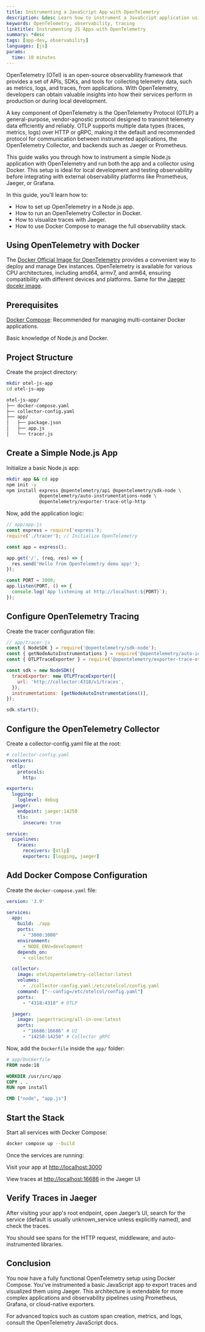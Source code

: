 ```yaml
---
title: Instrumenting a JavaScript App with OpenTelemetry
description: &desc Learn how to instrument a JavaScript application using OpenTelemetry in a Dockerized environment.
keywords: OpenTelemetry, observability, tracing
linktitle: Instrumenting JS Apps with OpenTelemetry
summary: *desc
tags: [app-dev, observability]
languages: [js]
params:
  time: 10 minutes
---
```


OpenTelemetry (OTel) is an open-source observability framework that provides a set of APIs, SDKs, and tools for collecting telemetry data, such as metrics, logs, and traces, from applications. With OpenTelemetry, developers can obtain valuable insights into how their services perform in production or during local development.

A key component of OpenTelemetry is the OpenTelemetry Protocol (OTLP) a general-purpose, vendor-agnostic protocol designed to transmit telemetry data efficiently and reliably. OTLP supports multiple data types (traces, metrics, logs) over HTTP or gRPC, making it the default and recommended protocol for communication between instrumented applications, the OpenTelemetry Collector, and backends such as Jaeger or Prometheus.

This guide walks you through how to instrument a simple Node.js application with OpenTelemetry and run both the app and a collector using Docker. This setup is ideal for local development and testing observability before integrating with external observability platforms like Prometheus, Jaeger, or Grafana.

In this guide, you'll learn how to:

- How to set up OpenTelemetry in a Node.js app.
- How to run an OpenTelemetry Collector in Docker.
- How to visualize traces with Jaeger.
- How to use Docker Compose to manage the full observability stack.

## Using OpenTelemetry with Docker

The [Docker Official Image for OpenTelemetry](https://hub.docker.com/r/otel/opentelemetry-collector-contrib) provides a convenient way to deploy and manage Dex instances. OpenTelemetry is available for various CPU architectures, including amd64, armv7, and arm64, ensuring compatibility with different devices and platforms. Same for the [Jaeger docekr image](https://hub.docker.com/r/jaegertracing/jaeger).

## Prerequisites

[Docker Compose](/compose/): Recommended for managing multi-container Docker applications.

Basic knowledge of Node.js and Docker.

## Project Structure

Create the project directory:
```bash
mkdir otel-js-app
cd otel-js-app
```

```bash
otel-js-app/
├── docker-compose.yaml
├── collector-config.yaml
├── app/
│   ├── package.json
│   ├── app.js
│   └── tracer.js
```

## Create a Simple Node.js App

Initialize a basic Node.js app:

```bash
mkdir app && cd app
npm init -y
npm install express @opentelemetry/api @opentelemetry/sdk-node \
            @opentelemetry/auto-instrumentations-node \
            @opentelemetry/exporter-trace-otlp-http
```

Now, add the application logic:

```js
// app/app.js
const express = require('express');
require('./tracer'); // Initialize OpenTelemetry

const app = express();

app.get('/', (req, res) => {
  res.send('Hello from OpenTelemetry demo app!');
});

const PORT = 3000;
app.listen(PORT, () => {
  console.log(`App listening at http://localhost:${PORT}`);
});
```

## Configure OpenTelemetry Tracing

Create the tracer configuration file:

```js
// app/tracer.js
const { NodeSDK } = require('@opentelemetry/sdk-node');
const { getNodeAutoInstrumentations } = require('@opentelemetry/auto-instrumentations-node');
const { OTLPTraceExporter } = require('@opentelemetry/exporter-trace-otlp-http');

const sdk = new NodeSDK({
  traceExporter: new OTLPTraceExporter({
    url: 'http://collector:4318/v1/traces',
  }),
  instrumentations: [getNodeAutoInstrumentations()],
});

sdk.start();
```

## Configure the OpenTelemetry Collector

Create a collector-config.yaml file at the root:

```yaml
# collector-config.yaml
receivers:
  otlp:
    protocols:
      http:

exporters:
  logging:
    loglevel: debug
  jaeger:
    endpoint: jaeger:14250
    tls:
      insecure: true

service:
  pipelines:
    traces:
      receivers: [otlp]
      exporters: [logging, jaeger]
```

## Add Docker Compose Configuration

Create the `docker-compose.yaml` file:

```yaml
version: '3.9'

services:
  app:
    build: ./app
    ports:
      - "3000:3000"
    environment:
      - NODE_ENV=development
    depends_on:
      - collector

  collector:
    image: otel/opentelemetry-collector:latest
    volumes:
      - ./collector-config.yaml:/etc/otelcol/config.yaml
    command: ["--config=/etc/otelcol/config.yaml"]
    ports:
      - "4318:4318" # OTLP

  jaeger:
    image: jaegertracing/all-in-one:latest
    ports:
      - "16686:16686" # UI
      - "14250:14250" # Collector gRPC
```

Now, add the `Dockerfile` inside the `app/` folder:

```dockerfile
# app/Dockerfile
FROM node:18

WORKDIR /usr/src/app
COPY . .
RUN npm install

CMD ["node", "app.js"]
```

## Start the Stack

Start all services with Docker Compose:

```bash
docker compose up --build
```

Once the services are running:

Visit your app at [http://localhost:3000](http://localhost:3000)

View traces at [http://localhost:16686](http://localhost:16686) in the Jaeger UI

## Verify Traces in Jaeger

After visiting your app's root endpoint, open Jaeger’s UI, search for the service (default is usually unknown_service unless explicitly named), and check the traces.

You should see spans for the HTTP request, middleware, and auto-instrumented libraries.

## Conclusion

You now have a fully functional OpenTelemetry setup using Docker Compose. You've instrumented a basic JavaScript app to export traces and visualized them using Jaeger. This architecture is extendable for more complex applications and observability pipelines using Prometheus, Grafana, or cloud-native exporters.

For advanced topics such as custom span creation, metrics, and logs, consult the OpenTelemetry JavaScript docs.
